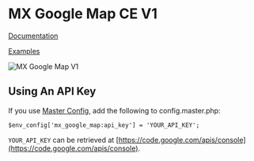 # MX Google Map CE V1 #


[Documentation](http://www.eec.ms/add-ons/mx-google-map)

[Examples](http://www.demo-ee.com/examples/view/mx-google-map-hold-js)

![MX Google Map V1](images/mx-google-map-field__large.png)


## Using An API Key

If you use [Master Config][masterconfig], add the following to config.master.php:

```
$env_config['mx_google_map:api_key'] = 'YOUR_API_KEY';
```

`YOUR_API_KEY` can be retrieved at [https://code.google.com/apis/console](https://code.google.com/apis/console).


[masterconfig]: https://github.com/focuslabllc/ee-master-config
